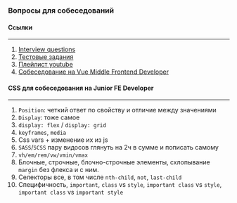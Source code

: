### Вопросы для собеседований

#### Ссылки
---
1. [Interview questions](https://github.com/YauhenKavalchuk/interview-questions)
2. [Тестовые задания](https://github.com/Hexlet/ru-test-assignments)
3. [Плейлист youtube](https://www.youtube.com/playlist?list=PL6DxKON1uLOG0carDseYltoAovmnjjhZk)
4. [Собеседование на Vue Middle Frontend Developer](https://www.youtube.com/watch?v=B7f8wTOsb_s)


#### CSS для собеседования на Junior FE Developer
---
1. `Position`: четкий ответ по свойству и отличие между значениями
2. `Display`: тоже самое 
3. `display: flex` / `display: grid` 
4. `keyframes`, `media`
5. Css vars + изменение их из js 
6. `SASS`/`SCSS` пару видосов глянуть на 2ч в сумме и пописать самому 
7. `vh/em/rem/vw/vmin/vmax` 
8. Блочные, строчные, блочно-строчные элементы, схлопывание `margin` без флекса и с ним.
9. Селекторы все, в том числе `nth-child`, `not`, `last-child`
10. Специфичность, `important`, `class` vs `style`, `important class` vs `style`, `important class` vs `important style`
